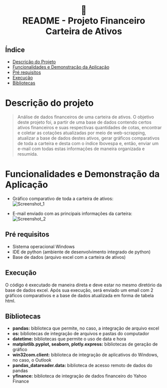 <h1 align="center">
📄<br>README - Projeto Financeiro Carteira de Ativos
</h1>

## Índice 

* [Descrição do Projeto](#descrição-do-projeto)
* [Funcionalidades e Demonstração da Aplicação](#funcionalidades-e-demonstração-da-aplicação)
* [Pré requisitos](#pré-requisitos)
* [Execução](#execução)
* [Bibliotecas](#bibliotecas)

# Descrição do projeto
> Análise de dados financeiros de uma carteira de ativos. O objetivo deste projeto foi, a partir de uma base de dados contendo certos ativos financeiros e suas respectivas quantidades de cotas, encontrar e coletar as cotações atualizadas por meio de web-scrapping, atualizar a base de dados destes ativos, gerar gráficos comparativos de toda a carteira e desta com o índice Ibovespa e, então, enviar um e-mail com todas estas informações de maneira organizada e resumida.

# Funcionalidades e Demonstração da Aplicação

- Gráfico comparativo de toda a carteira de ativos:<br>
![Screenshot_1](https://user-images.githubusercontent.com/128300382/227935370-8bb1573c-551c-4742-a30e-b6f1e4d3d46a.png)

- E-mail enviado com as principais informações da carteira:<br>
![Screenshot_2](https://user-images.githubusercontent.com/128300382/227935395-0fc4d2d2-bf6f-4a0b-933b-91bf83fbabed.png)

## Pré requisitos

* Sistema operacional Windows
* IDE de python (ambiente de desenvolvimento integrado de python)
* Base de dados (arquivo excel com a carteira de ativos)

## Execução

O código é executado de maneira direta e deve estar no mesmo diretório da base de dados excel. Após sua execução, será enviado um email com 2 gráficos comparativos e a base de dados atualizada em forma de tabela html.

## Bibliotecas
* <strong>pandas:</strong> biblioteca que permite, no caso, a integração de arquivo excel<br>
* <strong>os:</strong> bibliotecas de integração de arquivos e pastas do computador<br>
* <strong>datetime:</strong> bibliotecas que permite o uso de data e hora<br>
* <strong>matplotlib.pyplot, seaborn, plotly.express:</strong> bibliotecas de geração de gráfico<br>
* <strong>win32com.client:</strong> biblioteca de integração de aplicativos do Windows, no caso, o Outlook<br>
* <strong>pandas_datareader.data:</strong> biblioteca de acesso remoto de dados do pandas<br>
* <strong>yfinance:</strong> biblioteca de integração de dados financeiro do Yahoo Finance<br>
